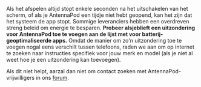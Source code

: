 Als het afspelen altijd stopt enkele seconden na het uitschakelen van het scherm, of als je AntennaPod een tijdje niet hebt geopend, kan het zijn dat het systeem de app stopt. Sommige leveranciers hebben een overdreven streng beleid om energie te besparen. **Probeer alsjeblieft een uitzondering voor AntennaPod toe te voegen aan de lijst met voor batterij-geoptimaliseerde apps.** Omdat de manier om zo'n uitzondering toe te voegen nogal eens verschilt tussen telefoons, raden we aan om op internet te zoeken naar instructies specifiek voor jouw merk en model (als je niet al weet hoe je een uitzondering kan toevoegen).

Als dit niet helpt, aarzal dan niet om contact zoeken met AntennaPod-vrijwilligers in ons [forum](https://forum.antennapod.org).
